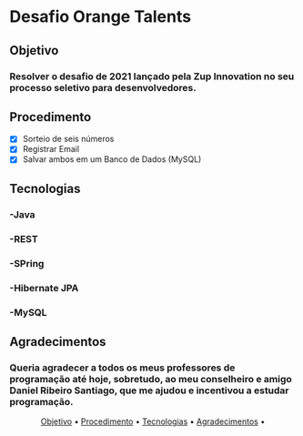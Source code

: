 # Desafio Orange Talents

## Objetivo
### Resolver o desafio de 2021 lançado pela Zup Innovation no seu processo seletivo para desenvolvedores.

## Procedimento

- [x] Sorteio de seis números 
- [x] Registrar Email
- [x] Salvar ambos em um Banco de Dados (MySQL)

## Tecnologias
### -Java
### -REST
### -SPring
### -Hibernate JPA
### -MySQL 

## Agradecimentos
### Queria agradecer a todos os meus professores de programação até hoje, sobretudo, ao meu conselheiro e amigo Daniel Ribeiro Santiago, que me ajudou e incentivou a estudar programação.
<p align="center">
 <a href="#Objetivo">Objetivo</a> •
 <a href="#procedimento">Procedimento</a> •
 <a href="#tecnologias">Tecnologias</a> • 
 <a href="#Agradecimentos">Agradecimentos</a> • 
</p>

